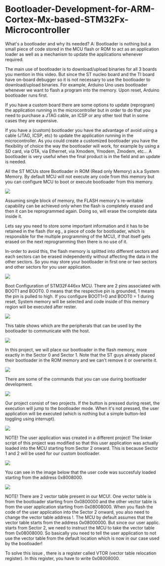 # Bootloader-Development-for-ARM-Cortex-Mx-based-STM32Fx-Microcontroller

What's a bootloader and why its needed?
A: Bootloader is nothing but a small piece of code stored in the MCU flash or ROM to act as an application loader as well as a mechanism to update the applications whenever required.

The main use of bootloader is to download/upload binaries for all 3 boards you mention in this video. But since the ST nucleo board and the TI board have on-board debugger so it is not necessary to use the bootloader to download/upload binaries.
For example, Arduino Uno uses bootloader whenever we want to flash a program into the memory. Upon reset, Arduino bootloader runs first.

If you have a custom board there are some options to update (reprogram) the application running in the microcontroller but in order to do that you need to purchase a JTAG cable, an ICSP or any other tool that in some cases they are expensive.

If you have a (custom) bootloader you have the advantage of avoid using a cable (JTAG, ICSP, etc) to update the application running in the microcontroller. As you could create a customized bootloader you have the flexibility of choice the way the bootloader will work, for example by using a SD card, via OTA, via Ethernet, via Xmodem, Ymodem, Zmodem, etc... A bootloader is very useful when the final product is in the field and an update is needed.

All the ST MCUs store Bootloader in ROM (Read only Memory) a.k.a System Memory. By default MCU will not execute any code from this memory but you can configure MCU to boot or execute bootloader from this memory.

![](Images/Capture.PNG)

Assuming single block of memory, the FLASH memory's re-writable capability can be achieved only when the flash is completely erased and then it can be reprogrammed again. Doing so, will erase the complete data inside it.

Lets say you need to store some important information and it has to be retained in the flash (for eg., a piece of code for bootloader, which is responsible for the multiple programming of the MCU), if that itself gets erased on the next reprogramming then there is no use of it.

In-order to avoid this, the flash memory is splitted into different sectors and each sectors can be erased independently without affecting the data in the other sectors. So you may store your bootloader in first one or two sectors and other sectors for you user application.

![](Images/stackvscounter.jpg)

Boot Configuration of STM32F446xx MCU. There are 2 pins associated with BOOT1 and BOOT0. 0 means that the respective pin is grounded, 1 means the pin is pulled to high. If you configure BOOT1=0 and BOOT0 = 1 during reset, System memory will be selected and code inside of this memory region will be executed after rester. 

![](Images/Bootmodes.PNG)

This table shows which are the peripherals that can be used by the bootloader to communicate with the host.

![](Images/Bootloader.PNG)

In this project, we will place our bootloader in the flash memory, more exactly in the Sector 0 and Sector 1. Note that the ST guys already placed their bootloader in the ROM memory and we can't remove it or overwrite it.

![](Images/Bootloader_placement.PNG)

There are some of the commands that you can use during bootloader development.

![](Images/Boot_Commands.PNG)

Our project consist of two projects. If the button is pressed during reset, the execution will jump to the bootloader mode. When it's not pressed, the user application will be executed (which is nothing but a simple button-led toggling using interrupt).

![](Images/FlowChart.PNG)

NOTE! The user application was created in a different project! The linker script of this project was modified so that this user application was actually loaded into the MCU starting from Sector 2 onward. This is because Sector 1 and 2 will be used for our custom bootloader.

![](Images/LinkerScript.PNG)

You can see in the image below that the user code was succesfuly loaded starting from the address 0x8008000.

![](Images/Memory.PNG)

NOTE! There are 2 vector table present in our MCU!. One vector table is from the bootloader starting from 0x0800000 and the other vector table is from the user application starting from 0x08008000. When you flash the code of the user application into the Sector 2 onward, you also need to change the vector table address !. The MCU by default assumes that the vector table starts from the address 0x08000000. But since our user applic. starts from Sector 2, we need to instruct the MCU to take the vector table from 0x08008000. 
So basically you need to tell the user application to not use the vector table from the default location which is now in our case used by the bootloader! 

To solve this issue , there is a register called VTOR (vector table relocation register). In this register, you have to write 0x08008000.
